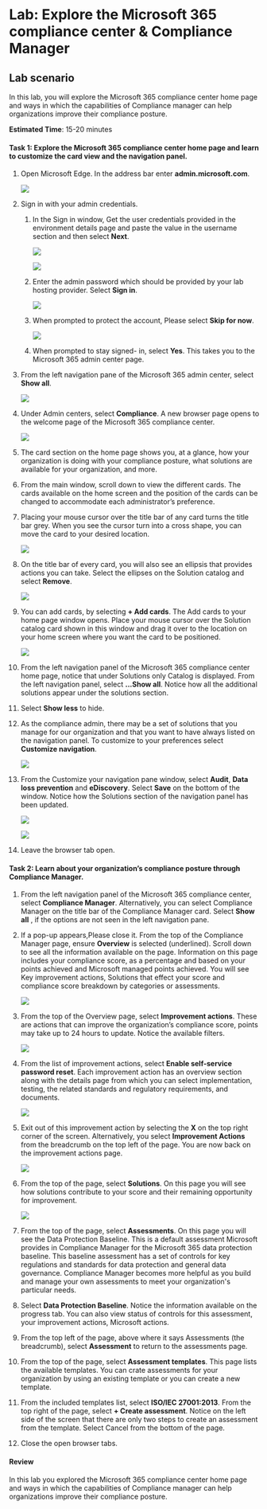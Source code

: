 # Lab: Explore the Microsoft 365 compliance center & Compliance Manager

## Lab scenario
In this lab, you will explore the Microsoft 365 compliance center home page and ways in which the capabilities of Compliance manager can help organizations improve their compliance posture.


**Estimated Time**: 15-20 minutes

#### Task 1: Explore the Microsoft 365 compliance center home page and learn to customize the card view and the navigation panel.

1.	Open Microsoft Edge. In the address bar enter **admin.microsoft.com**.

     ![](../Images/module4/lab12/main-1.png)

1. Sign in with your admin credentials.
    1. In the Sign in window, Get the user credentials provided in the environment details page and paste the value in the username section and then select **Next**.
     
        ![](../Images/module4/lab11/1-1.png)
     
        ![](../Images/module4/lab12/main-2.png)
    
    1. Enter the admin password which should be provided by your lab hosting provider. Select **Sign in**.
    
        ![](../Images/module4/lab12/main-3.png)
     
    1. When prompted to protect the account, Please select **Skip for now**.

        ![](../Images/module4/lab12/main-4.png)
     
    1. When prompted to stay signed- in, select **Yes**. This takes you to the Microsoft 365 admin center page.

1. From the left navigation pane of the Microsoft 365 admin center, select **Show all**.

     ![](../Images/module4/lab12/1-1.png)

1. Under Admin centers, select **Compliance**.  A new browser page opens to the welcome page of the Microsoft 365 compliance center.

     ![](../Images/module4/lab12/1.png)
     
1. The card section on the home page shows you, at a glance, how your organization is doing with your compliance posture, what solutions are available for your organization, and more.
1. From the main window, scroll down to view the different cards. The cards available on the home screen and the position of the cards can be changed to accommodate each administrator’s preference.  
1. Placing your mouse cursor over the title bar of any card turns the title bar grey.  When you see the cursor turn into a cross shape, you can move the card to your desired location.

     ![](../Images/module4/lab12/2-1.png)
     
1. On the title bar of every card, you will also see an ellipsis that provides actions you can take.  Select the ellipses on the Solution catalog and select **Remove**.
    
     ![](../Images/module4/lab12/2.png)
     
1. You can add cards, by selecting **+ Add cards**.  The Add cards to your home page window opens.  Place your mouse cursor over the Solution catalog card shown in this window and drag it over to the location on your home screen where you want the card to be positioned.

     ![](../Images/module4/lab12/3.png)
     
1. From the left navigation panel of the Microsoft 365 compliance center home page, notice that under Solutions only Catalog is displayed.  From the left navigation panel, select **...Show all**.  Notice how all the additional solutions appear under the solutions section.  
1. Select **Show less** to hide.
1. As the compliance admin, there may be a set of solutions that you manage for our organization and that you want to have always listed on the navigation panel.  To customize to your preferences select **Customize navigation**. 

     ![](../Images/module4/lab12/4.png)
     
1. From the Customize your navigation pane window, select **Audit**, **Data loss prevention** and **eDiscovery**.  Select **Save** on the bottom of the window.  Notice how the Solutions section of the navigation panel has been updated.

     ![](../Images/module4/lab12/4-1.png)
     
     ![](../Images/module4/lab12/4-2.png)
     
1. Leave the browser tab open.

#### Task 2: Learn about your organization’s compliance posture through Compliance Manager.

1. From the left navigation panel of the Microsoft 365 compliance center, select **Compliance Manager**.  Alternatively, you can select Compliance Manager on the title bar of the Compliance Manager card. Select **Show all** , if the options are not seen in the left navigation pane. 

1. If a pop-up appears,Please close it. From the top of the Compliance Manager page, ensure **Overview** is selected (underlined). Scroll down to see all the information available on the page.  Information on this page includes your compliance score, as a percentage and based on your points achieved and Microsoft managed points achieved.   You will see Key improvement actions, Solutions that effect your score and compliance score breakdown by categories or assessments.

     ![](../Images/module4/lab12/5.png)

1. From the top of the Overview page, select **Improvement actions**.  These are actions that can improve the organization’s compliance score, points may take up to 24 hours to update.  Notice the available filters.

     ![](../Images/module4/lab12/6-1.png)

1. From the list of improvement actions, select **Enable self-service password reset**.  Each improvement action has an overview section along with the details page from which you can select implementation, testing, the related standards and regulatory requirements, and documents.

     ![](../Images/module4/lab12/6-2.png)

1. Exit out of this improvement action by selecting the **X** on the top right corner of the screen.  Alternatively, you select **Improvement Actions** from the breadcrumb on the top left of the page.  You are now back on the improvement actions page.

     ![](../Images/module4/lab12/6.png)

1. From the top of the page, select **Solutions**. On this page you will see how solutions contribute to your score and their remaining opportunity for improvement.

     ![](../Images/module4/lab12/6-3.png)

1. From the top of the page, select **Assessments**. On this page you will see the Data Protection Baseline.  This is a default assessment Microsoft provides in Compliance Manager for the Microsoft 365 data protection baseline.  This baseline assessment has a set of controls for key regulations and standards for data protection and general data governance. Compliance Manager becomes more helpful as you build and manage your own assessments to meet your organization's particular needs.

1. Select **Data Protection Baseline**.  Notice the information available on the progress tab.  You can also view status of controls for this assessment, your improvement actions, Microsoft actions.  

1. From the top left of the page, above where it says Assessments (the breadcrumb), select **Assessment** to return to the assessments page.  

1. From the top of the page, select **Assessment templates**.  This page lists the available templates. You can crate assessments for your organization by using an existing template or you can create a new template.
 
1. From the included templates list, select **ISO/IEC 27001:2013**. From the top right of the page, select **+ Create assessment**.  Notice on the left side of the screen that there are only two steps to create an assessment from the template.  Select Cancel from the bottom of the page.

1. Close the open browser tabs.


#### Review
In this lab you explored the Microsoft 365 compliance center home page and ways in which the capabilities of Compliance manager can help organizations improve their compliance posture.
